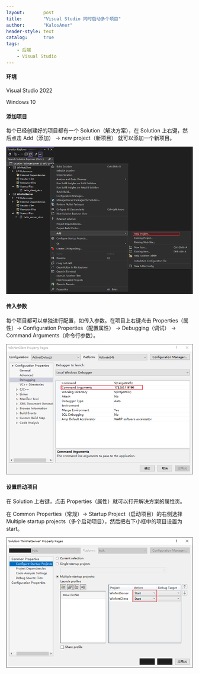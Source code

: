 ```yaml
---
layout:       post
title:        "Visual Studio 同时启动多个项目"
author:       "KalosAner"
header-style: text
catalog:      true
tags:
    - 后端
    - Visual Studio
---
```


#### 环境

Visual Studio 2022

Windows 10

#### 添加项目

每个已经创建好的项目都有一个 Solution（解决方案），在 Solution 上右键，然后点击 Add（添加） → new project（新项目） 就可以添加一个新项目。

![Snipaste_2025-01-10_17-12-08](\img\in-post\Snipaste_2025-01-10_17-12-08.png)

#### 传入参数

每个项目都可以单独进行配置，如传入参数。在项目上右键点击 Properties（属性）→ Configuration Properties（配置属性） → Debugging（调试） → Command Arguments（命令行参数）。

![Snipaste_2025-01-10_17-15-14](\img\in-post\Snipaste_2025-01-10_17-15-14.png)

#### 设置启动项目

在 Solution 上右键，点击 Properties（属性）就可以打开解决方案的属性页。

在 Common Properties（常规）→ Startup Project（启动项目）的右侧选择 Multiple startup projects（多个启动项目），然后把右下小框中的项目设置为 start。

![Snipaste_2025-01-10_17-31-57](\img\in-post\Snipaste_2025-01-10_17-31-57.png)
